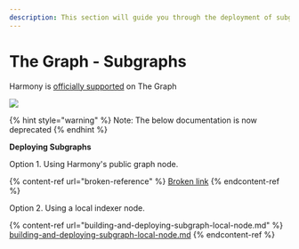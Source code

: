 ```yaml
---
description: This section will guide you through the deployment of subgraphs
---
```


# The Graph - Subgraphs

Harmony is [officially supported](https://thegraph.com/docs/) on The Graph

![](https://lh6.googleusercontent.com/F7QJmLK7CzRVxYbW9Z9kd6-TCSCQBoJB8WDO96JeuocWD7MiCE24LtfF7Do-twdVHusOAUehwZVoWIc2qDpax-JD8pyg3iqRcF5C2FtYLVCoBqth1xt7\_HrxxTNdBQZKabzjWTA64Ujr31lCuA)



{% hint style="warning" %}
Note: The below documentation is now deprecated
{% endhint %}

**Deploying Subgraphs**

Option 1. Using Harmony's public graph node.

{% content-ref url="broken-reference" %}
[Broken link](broken-reference)
{% endcontent-ref %}

Option 2. Using a local indexer node.

{% content-ref url="building-and-deploying-subgraph-local-node.md" %}
[building-and-deploying-subgraph-local-node.md](building-and-deploying-subgraph-local-node.md)
{% endcontent-ref %}

